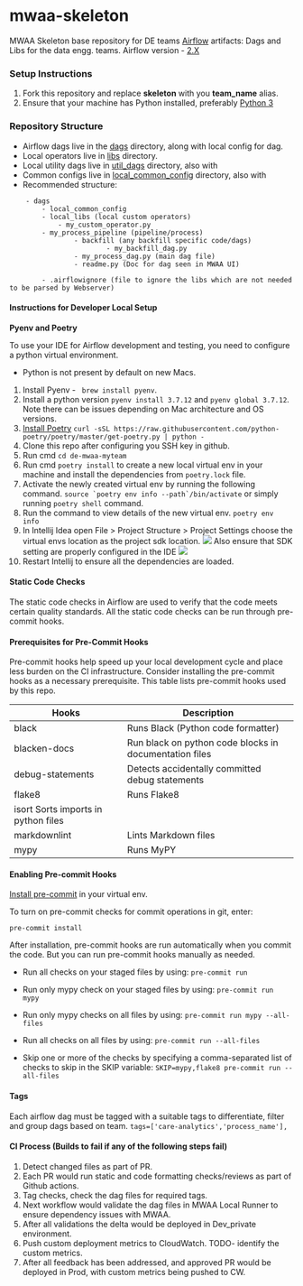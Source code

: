 # mwaa-skeleton
MWAA Skeleton base repository for DE teams [Airflow](https://aws.amazon.com/managed-workflows-for-apache-airflow/) artifacts: Dags and  Libs  for the data engg. teams.
Airflow version - [2.X](https://docs.aws.amazon.com/mwaa/latest/userguide/airflow-versions.html#airflow-versions-v202)


### Setup Instructions
1) Fork this repository and replace **skeleton** with you **team_name** alias.
2) Ensure that your machine has Python installed, preferably [Python 3](https://realpython.com/installing-python/)


### Repository Structure
- Airflow dags live in the [dags](./dags) directory, along with local config for dag. 
- Local operators live in  [libs](./dags/local_libs) directory.
- Local utility dags live in  [util_dags](./dags/local_util_dags) directory, also with 
- Common configs live in  [local_common_config](./dags/local_common_config) directory, also with
- Recommended structure:
```
    - dags
        - local_common_config
        - local_libs (local custom operators)
            - my_custom_operator.py 
        - my_process_pipeline (pipeline/process)
                - backfill (any backfill specific code/dags)
                        - my_backfill_dag.py
                - my_process_dag.py (main dag file)
                - readme.py (Doc for dag seen in MWAA UI)
       
        - .airflowignore (file to ignore the libs which are not needed to be parsed by Webserver)
```


#### Instructions for Developer Local Setup
****Pyenv and Poetry****

To use your IDE for Airflow development and testing, you need to configure a python virtual environment.
* Python is not present by default on new Macs.
1. Install Pyenv - ` brew install pyenv`.
2. Install a python version `pyenv install 3.7.12` and `pyenv global 3.7.12`. Note there can be issues depending on Mac architecture and OS versions.
3. [Install Poetry](https://python-poetry.org/docs/) `curl -sSL https://raw.githubusercontent.com/python-poetry/poetry/master/get-poetry.py | python -`
4. Clone this repo after configuring you SSH key in github.
5. Run cmd `cd de-mwaa-myteam`
6. Run cmd `poetry install` to create a new local virtual env in your machine and install the dependencies from `poetry.lock` file.
7. Activate the newly created virtual env by running the following command.
 ```source `poetry env info --path`/bin/activate``` or simply running `poetry shell` command.
8. Run the command to view details of the new virtual env. `poetry env info`
9. In Intellij Idea open File > Project Structure > Project Settings
 choose the virtual envs location as the project sdk location.
![](.README_images/24a362dc.png)
Also ensure that SDK setting are properly configured in the IDE
![](.README_images/63db635a.png)
10. Restart Intellij to ensure all the dependencies are loaded.


#### Static Code Checks
The static code checks in Airflow are used to verify that the code meets certain quality standards. All the static code checks can be run through pre-commit hooks.

#### Prerequisites for Pre-Commit Hooks

Pre-commit hooks help speed up your local development cycle and place less burden on the CI infrastructure. Consider installing the pre-commit hooks as a necessary prerequisite.
This table lists pre-commit hooks used by this repo.

| Hooks      | Description |
| ----------- | ----------- |
| black      | Runs Black (Python code formatter)       |
| blacken-docs  | Run black on python code blocks in documentation files        |       |
| debug-statements  | Detects accidentally committed debug statements        |
|flake8| Runs Flake8|
|isort	Sorts imports in python files|
|markdownlint|Lints Markdown files|
|mypy|Runs MyPY|

#### Enabling Pre-commit Hooks


[Install pre-commit](https://pre-commit.com/#install)
in your virtual env.

To turn on pre-commit checks for commit operations in git, enter:

`pre-commit install`

After installation, pre-commit hooks are run automatically when you commit the code. But you can run pre-commit hooks manually as needed.

- Run all checks on your staged files by using:
`pre-commit run`

- Run only mypy check on your staged files by using:
`pre-commit run mypy`
- Run only mypy checks on all files by using:
`pre-commit run mypy --all-files`
- Run all checks on all files by using:
`pre-commit run --all-files`
- Skip one or more of the checks by specifying a comma-separated list of checks to skip in the SKIP variable:
`SKIP=mypy,flake8 pre-commit run --all-files`


#### Tags

Each airflow dag must be tagged with a suitable tags to differentiate, filter and group dags based on team.
    `tags=['care-analytics','process_name'],`


#### CI Process (Builds to fail if any of the following steps fail)

1) Detect changed files as part of PR.
2) Each PR would run static and code formatting checks/reviews as part of Github actions.
3) Tag checks, check the dag files for required tags.
4) Next workflow would validate the dag files in MWAA Local Runner to ensure dependency issues with MWAA.
5) After all validations the delta would be deployed in Dev_private environment.
6) Push custom deployment metrics to CloudWatch. TODO- identify the custom metrics.
7) After all feedback has been addressed, and approved PR would be deployed in Prod, with custom metrics being pushed to CW.
